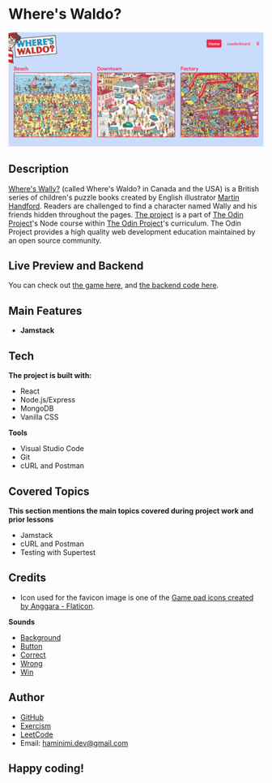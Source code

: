 # Where's Waldo?
![Screenshot of the Where's Waldo? game.](/screenshot.png)
## Description
[Where's Wally?](https://en.wikipedia.org/wiki/Where%27s_Wally%3F) (called Where's Waldo? in Canada and the USA) is a British series of children's puzzle books created by English illustrator [Martin Handford](https://en.wikipedia.org/wiki/Martin_Handford). Readers are challenged to find a character named Wally and his friends hidden throughout the pages. [The project](https://www.theodinproject.com/lessons/nodejs-where-s-waldo-a-photo-tagging-app) is a part of [The Odin Project](https://www.theodinproject.com/dashboard)'s Node course within [The Odin Project](https://www.theodinproject.com/dashboard)'s curriculum. The Odin Project provides a high quality web development education maintained by an open source community.
## Live Preview and Backend
You can check out [the game here](https://where-is-waldo-rouge.vercel.app/), and [the backend code here](https://github.com/Haminimi/where-is-waldo-backend).
## Main Features
- **Jamstack**
## Tech
**The project is built with:**
- React
- Node.js/Express
- MongoDB
- Vanilla CSS

**Tools**
- Visual Studio Code
- Git
- cURL and Postman
## Covered Topics
**This section mentions the main topics covered during project work and prior lessons**
- Jamstack
- cURL and Postman
- Testing with Supertest
<!-- ## Reflection
Quality of the images... -->
## Credits
- Icon used for the favicon image is one of the [Game pad icons created by Anggara - Flaticon](https://www.flaticon.com/free-icons/game-pad).

**Sounds**
- [Background](https://freesound.org/people/yummie/sounds/410574/)
- [Button](https://freesound.org/people/NenadSimic/sounds/171697/)
- [Correct](https://freesound.org/people/Mellau/sounds/506052/)
- [Wrong](https://freesound.org/people/kantouth/sounds/106727/)
- [Win](https://freesound.org/people/LittleRobotSoundFactory/sounds/274180/)
## Author
- [GitHub](https://github.com/Haminimi)
- [Exercism](https://exercism.org/profiles/Haminimi)
- [LeetCode](https://leetcode.com/Haminimi/)
- Email: haminimi.dev@gmail.com
## Happy coding!